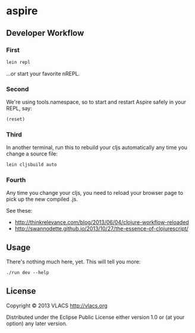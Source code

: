 # aspire

## Developer Workflow
### First
```bash
lein repl
```
...or start your favorite nREPL.

### Second
We're using tools.namespace, so to start and restart Aspire safely in your REPL, say:
```clojure
(reset)
```

### Third
In another terminal, run this to rebuild your cljs automatically any time you
change a source file:
```bash
lein cljsbuild auto
```

### Fourth
Any time you change your cljs, you need to reload your browser page to pick up
the new compiled .js.

See these:
* http://thinkrelevance.com/blog/2013/06/04/clojure-workflow-reloaded
* http://swannodette.github.io/2013/10/27/the-essence-of-clojurescript/

## Usage

There's nothing much here, yet. This will tell you more:
```clojure
./run dev --help
```

## License

Copyright © 2013 VLACS http://vlacs.org

Distributed under the Eclipse Public License either version 1.0 or (at
your option) any later version.
